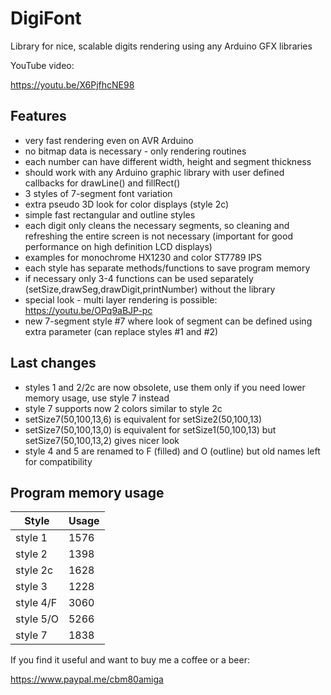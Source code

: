 # DigiFont
Library for nice, scalable digits rendering using any Arduino GFX libraries 

YouTube video:

https://youtu.be/X6PjfhcNE98


## Features
- very fast rendering even on AVR Arduino
- no bitmap data is necessary - only rendering routines
- each number can have different width, height and segment thickness
- should work with any Arduino graphic library with user defined callbacks for drawLine() and fillRect()
- 3 styles of 7-segment font variation
- extra pseudo 3D look for color displays (style 2c)
- simple fast rectangular and outline styles
- each digit only cleans the necessary segments, so cleaning and refreshing the entire screen is not necessary (important for good performance on high definition LCD displays)
- examples for monochrome HX1230 and color ST7789 IPS
- each style has separate methods/functions to save program memory
- if necessary only 3-4 functions can be used separately (setSize,drawSeg,drawDigit,printNumber) without the library
- special look - multi layer rendering is possible: https://youtu.be/OPq9aBJP-pc
- new 7-segment style #7 where look of segment can be defined using extra parameter (can replace styles #1 and #2)

## Last changes
- styles 1 and 2/2c are now obsolete, use them only if you need lower memory usage, use style 7 instead
- style 7 supports now 2 colors similar to style 2c
- setSize7(50,100,13,6) is equivalent for setSize2(50,100,13)
- setSize7(50,100,13,0) is equivalent for setSize1(50,100,13) but setSize7(50,100,13,2) gives nicer look
- style 4 and 5 are renamed to F (filled) and O (outline) but old names left for compatibility

## Program memory usage
|Style|Usage|
|--|--|
|style 1|1576|
|style 2|1398|
|style 2c|1628|
|style 3|1228|
|style 4/F|3060|
|style 5/O|5266|
|style 7|1838|

If you find it useful and want to buy me a coffee or a beer:

https://www.paypal.me/cbm80amiga
